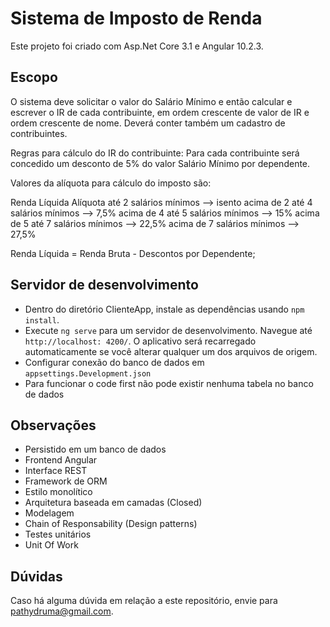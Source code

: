 # Sistema de Imposto de Renda

Este projeto foi criado com Asp.Net Core 3.1 e Angular 10.2.3.

## Escopo

O sistema deve solicitar o valor do Salário Mínimo e então calcular e escrever o IR de cada contribuinte, em ordem crescente de valor de IR e ordem crescente de nome.
Deverá conter também um cadastro de contribuintes.

Regras para cálculo do IR do contribuinte: Para cada contribuinte será concedido um desconto de 5% do valor Salário Mínimo por dependente.

Valores da alíquota para cálculo do imposto são:

Renda Líquida Alíquota
até 2 salários mínimos --> isento
acima de 2 até 4 salários mínimos --> 7,5%
acima de 4 até 5 salários mínimos --> 15%
acima de 5 até 7 salários mínimos --> 22,5%
acima de 7 salários mínimos --> 27,5%

Renda Líquida = Renda Bruta - Descontos por Dependente;

## Servidor de desenvolvimento

- Dentro do diretório ClienteApp, instale as dependências usando `npm install`.
- Execute `ng serve` para um servidor de desenvolvimento. Navegue até `http://localhost: 4200/`. O aplicativo será recarregado automaticamente se você alterar qualquer um dos arquivos de origem.
- Configurar conexão do banco de dados em `appsettings.Development.json`
- Para funcionar o code first não pode existir nenhuma tabela no banco de dados

## Observações

- Persistido em um banco de dados
- Frontend Angular
- Interface REST
- Framework de ORM
- Estilo monolítico
- Arquitetura baseada em camadas (Closed)
- Modelagem
- Chain of Responsability (Design patterns)
- Testes unitários
- Unit Of Work

## Dúvidas
Caso há alguma dúvida em relação a este repositório, envie para pathydruma@gmail.com.
